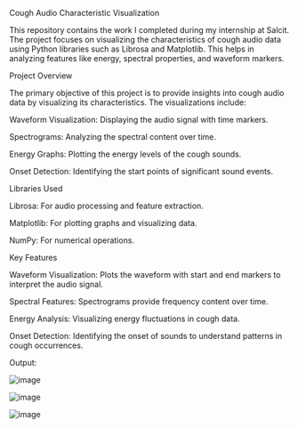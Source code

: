 Cough Audio Characteristic Visualization

This repository contains the work I completed during my internship at Salcit. The project focuses on visualizing the characteristics of cough audio data using Python libraries such as Librosa and Matplotlib. This helps in analyzing features like energy, spectral properties, and waveform markers.

Project Overview

The primary objective of this project is to provide insights into cough audio data by visualizing its characteristics. The visualizations include:

Waveform Visualization: Displaying the audio signal with time markers.

Spectrograms: Analyzing the spectral content over time.

Energy Graphs: Plotting the energy levels of the cough sounds.

Onset Detection: Identifying the start points of significant sound events.

Libraries Used

Librosa: For audio processing and feature extraction.

Matplotlib: For plotting graphs and visualizing data.

NumPy: For numerical operations.

Key Features

Waveform Visualization: Plots the waveform with start and end markers to interpret the audio signal.

Spectral Features: Spectrograms provide frequency content over time.

Energy Analysis: Visualizing energy fluctuations in cough data.

Onset Detection: Identifying the onset of sounds to understand patterns in cough occurrences.

Output:

  ![image](https://github.com/user-attachments/assets/84acf44a-e347-441b-97b3-6d3f6671474b)

  ![image](https://github.com/user-attachments/assets/758f6747-3760-4dda-808f-1d3d8e32cb77)

  ![image](https://github.com/user-attachments/assets/3c29c406-2d78-443c-ba65-a424249bc997)

